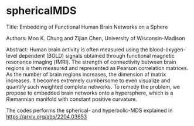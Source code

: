# sphericalMDS
Title: Embedding of Functional Human Brain Networks on a Sphere 

Authors: Moo K. Chung and Zijian Chen, University of Wisconsin-Madison

Abstract: Human brain activity is often measured using the blood-oxygen-level dependent (BOLD) signals obtained through functional magnetic resonance imaging (fMRI). The strength of connectivity between brain regions is then measured and represented as Pearson correlation matrices. As the number of brain regions increases,  the dimension of matrix increases. It becomes extremely cumbersome to even visualize and quantify such weighted complete networks. To remedy the problem, we propose to embedded brain networks onto a hypersphere, which is a Riemannian manifold with constant positive curvature. 

The codes performs the spherical- and hyperbolic-MDS explained in https://arxiv.org/abs/2204.03653
